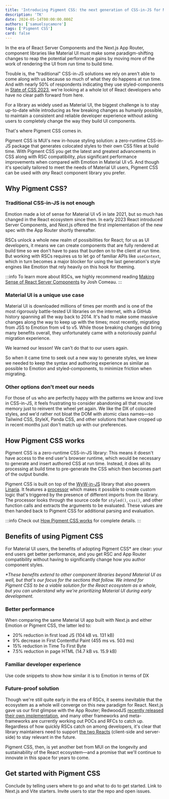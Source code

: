 ```yaml
---
title: 'Introducing Pigment CSS: the next generation of CSS-in-JS for Material UI'
description: 'TK'
date: 2024-05-14T00:00:00.000Z
authors: ['samuelsycamore']
tags: ['Pigment CSS']
card: false
---
```


In the era of React Server Components and the Next.js App Router, component libraries like Material UI must make some paradigm-shifting changes to reap the potential performance gains by moving more of the work of rendering the UI from run time to build time.

Trouble is, the "traditional" CSS-in-JS solutions we rely on aren't able to come along with us because so much of what they do happens at run time.
And with nearly 50% of respondents indicating they use styled-components in [State of CSS 2023](https://2023.stateofcss.com/en-US/css-in-js/), we're looking at a whole lot of React developers who have no clear path forward from here.

For a library as widely used as Material UI, the biggest challenge is to stay up-to-date while introducing as few breaking changes as humanly possible, to maintain a consistent and reliable developer experience without asking users to completely change the way they build UI components.

That's where Pigment CSS comes in.

Pigment CSS is MUI's new in-house styling solution: a zero-runtime CSS-in-JS package that generates colocated styles to their own CSS files at build time.
With Pigment CSS you get the latest and greatest advancements in CSS along with RSC compatibility, _plus_ significant performance improvements when compared with Emotion in Material UI v5.
And though it's specially tailored to meet the needs of Material UI users, Pigment CSS can be used with _any_ React component library you prefer.

## Why Pigment CSS?

### Traditional CSS-in-JS is not enough

Emotion made a lot of sense for Material UI v5 in late 2021, but so much has changed in the React ecosystem since then.
In early 2023 React introduced Server Components, and Next.js offered the first implementation of the new spec with the App Router shortly thereafter.

RSCs unlock a whole new realm of possibilities for React; for us as UI developers, it means we can create components that are fully rendered at build time so we don't have to pass that burden on to the client at run time.
But working with RSCs requires us to let go of familiar APIs like `useContext`, which in turn becomes a major blocker for using the last generation's style engines like Emotion that rely heavily on this hook for theming.

:::info
To learn more about RSCs, we highly recommend reading [Making Sense of React Server Components](https://www.joshwcomeau.com/react/server-components/) by Josh Comeau.
:::

### Material UI is a unique use case

Material UI is downloaded millions of times per month and is one of the most rigorously battle-tested UI libraries on the internet, with a GitHub history spanning all the way back to 2014.
It's had to make some massive changes along the way to keep up with the times; most recently, migrating from JSS to Emotion from v4 to v5.
While those breaking changes did bring many benefits overall, they unfortunately came with a notoriously painful migration experience.

We learned our lesson!
We can't do that to our users again.

So when it came time to seek out a new way to generate styles, we knew we needed to keep the syntax and authoring experience as similar as possible to Emotion and styled-components, to minimize friction when migrating.

### Other options don't meet our needs

For those of us who are perfectly happy with the patterns we know and love in CSS-in-JS, it feels frustrating to consider abandoning all that muscle memory just to reinvent the wheel yet again.
We like the DX of colocated styles, and we'd rather not bloat the DOM with atomic class names—so Tailwind CSS, StyleX, Panda CSS, and other solutions that have cropped up in recent months just don't match up with our preferences.

## How Pigment CSS works

Pigment CSS is a zero-runtime CSS-in-JS library: This means it doesn't have access to the end user's browser runtime, which would be necessary to generate and insert authored CSS at run time.
Instead, it does all its processing at build time to pre-generate the CSS which then becomes part of the output bundle.

Pigment CSS is built on top of the [WyW-in-JS](https://wyw-in-js.dev/) library that also powers [Linaria](https://linaria.dev/).
It features a [processor](https://wyw-in-js.dev/how-to/custom-tagged-template#creating-a-processor) which makes it possible to create custom logic that's triggered by the presence of different imports from the library.
The processor looks through the source code for `styled()`, `css()`, and other function calls and extracts the arguments to be evaluated.
These values are then handed back to Pigment CSS for additional parsing and evaluation.

:::info
Check out [How Pigment CSS works](https://github.com/mui/pigment-css/blob/master/HOW_PIGMENT_CSS_WORKS.md) for complete details.
:::

## Benefits of using Pigment CSS

For Material UI users, the benefits of adopting Pigment CSS\* are clear: your end users get better performance, and you get RSC and App Router compatibility without having to significantly change how you author component styles.

_\*These benefits extend to other component libraries beyond Material UI as well, but that's our focus for the sections that follow._
_We intend for Pigment CSS to be a viable solution for the React ecosystem as a whole, but you can understand why we're prioritizing Material UI during early development._

### Better performance

When comparing the same Material UI app built with Next.js and either Emotion or Pigment CSS, the latter led to:

- 20% reduction in first load JS (104 kB vs. 131 kB)
- 9% decrease in First Contentful Paint (455 ms vs. 503 ms)
- 15% reduction in Time To First Byte
- 7.5% reduction in page HTML (14.7 kB vs. 15.9 kB)

### Familiar developer experience

Use code snippets to show how similar it is to Emotion in terms of DX

### Future-proof solution

Though we're still quite early in the era of RSCs, it seems inevitable that the ecosystem as a whole will converge on this new paradigm for React.
Next.js gave us our first glimpse with the App Router; RedwoodJS [recently released their own implementation](https://redwoodjs.com/blog/rsc-now-in-redwoodjs), and many other frameworks and meta-frameworks are currently working out POCs and RFCs to catch up.
Regardless of how quickly RSCs catch on among developers, it's clear that library maintainers need to support [the two Reacts](https://overreacted.io/the-two-reacts/) (client-side and server-side) to stay relevant in the future.

Pigment CSS, then, is yet another bet from MUI on the longevity and sustainability of the React ecosystem—and a promise that we'll continue to innovate in this space for years to come.

## Get started with Pigment CSS

Conclude by telling users where to go and what to do to get started. Link to Next.js and Vite starters. Invite users to star the repo and open issues.
